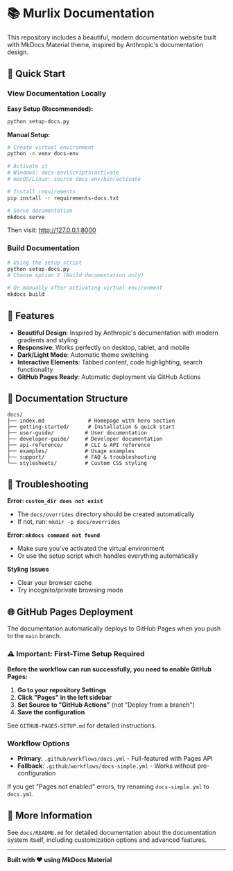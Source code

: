 # 📚 Murlix Documentation

This repository includes a beautiful, modern documentation website built with MkDocs Material theme, inspired by Anthropic's documentation design.

## 🚀 Quick Start

### View Documentation Locally

**Easy Setup (Recommended):**
```bash
python setup-docs.py
```

**Manual Setup:**
```bash
# Create virtual environment
python -m venv docs-env

# Activate it
# Windows: docs-env\Scripts\activate
# macOS/Linux: source docs-env/bin/activate

# Install requirements
pip install -r requirements-docs.txt

# Serve documentation
mkdocs serve
```

Then visit: http://127.0.0.1:8000

### Build Documentation

```bash
# Using the setup script
python setup-docs.py
# Choose option 2 (Build documentation only)

# Or manually after activating virtual environment
mkdocs build
```

## 🎨 Features

- **Beautiful Design**: Inspired by Anthropic's documentation with modern gradients and styling
- **Responsive**: Works perfectly on desktop, tablet, and mobile
- **Dark/Light Mode**: Automatic theme switching
- **Interactive Elements**: Tabbed content, code highlighting, search functionality
- **GitHub Pages Ready**: Automatic deployment via GitHub Actions

## 📁 Documentation Structure

```
docs/
├── index.md              # Homepage with hero section
├── getting-started/      # Installation & quick start
├── user-guide/          # User documentation  
├── developer-guide/     # Developer documentation
├── api-reference/       # CLI & API reference
├── examples/            # Usage examples
├── support/             # FAQ & troubleshooting
└── stylesheets/         # Custom CSS styling
```

## 🔧 Troubleshooting

**Error: `custom_dir does not exist`**
- The `docs/overrides` directory should be created automatically
- If not, run: `mkdir -p docs/overrides`

**Error: `mkdocs command not found`**
- Make sure you've activated the virtual environment
- Or use the setup script which handles everything automatically

**Styling Issues**
- Clear your browser cache
- Try incognito/private browsing mode

## 🌐 GitHub Pages Deployment

The documentation automatically deploys to GitHub Pages when you push to the `main` branch.

### ⚠️ Important: First-Time Setup Required

**Before the workflow can run successfully, you need to enable GitHub Pages:**

1. **Go to your repository Settings**
2. **Click "Pages" in the left sidebar**
3. **Set Source to "GitHub Actions"** (not "Deploy from a branch")
4. **Save the configuration**

See `GITHUB-PAGES-SETUP.md` for detailed instructions.

### Workflow Options

- **Primary**: `.github/workflows/docs.yml` - Full-featured with Pages API
- **Fallback**: `.github/workflows/docs-simple.yml` - Works without pre-configuration

If you get "Pages not enabled" errors, try renaming `docs-simple.yml` to `docs.yml`.

## 📖 More Information

See `docs/README.md` for detailed documentation about the documentation system itself, including customization options and advanced features.

---

**Built with ❤️ using MkDocs Material**